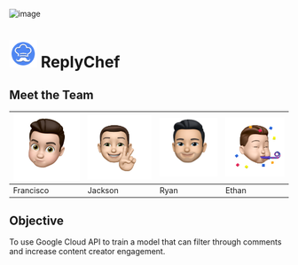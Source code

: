 ![image](images/banner.png)

# <img src="/images/reply_chef_icon.png" width="50"> ReplyChef

## Meet the Team

<img src="/images/cisco.png" width="175" /> | <img src="/images/jackson.png" width="175" /> | <img src="/images/ryan.png" width="175" /> | <img src="images/ethan.png" width="175" />
-- | -- | -- | --
Francisco | Jackson | Ryan | Ethan

## Objective

To use Google Cloud API to train a model that can filter through comments and increase content creator engagement.
